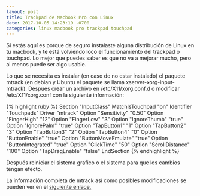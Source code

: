 ```yaml
---
layout: post
title: Trackpad de Macbook Pro con Linux
date: 2017-10-05 14:23:19 -0700
categories: linux macbook pro trackpad touchpad
---
```


Si estás aquí es porque de seguro instalaste alguna distribución de Linux en tu macbook, y te está volviendo loco el funcionamiento del trackpad o touchpad.
Lo mejor que puedes saber es que no va a mejorar mucho, pero al menos puede ser algo usable.

Lo que se necesita es instalar (en caso de no estar instalado) el paquete mtrack (en debian y Ubuntu el paquete se llama xserver-xorg-input-mtrack). Despues crear un archivo en /etc/X11/xorg.conf.d o modificar /etc/X11/xorg.conf con la siguiente información:

{% highlight ruby %}
Section "InputClass"
	MatchIsTouchpad "on"
	Identifier		"Touchpads"
	Driver			"mtrack"
	Option			"Sensitivity"	"0.50"
	Option			"FingerHigh"	"12"
	Option			"FingerLow"		"3"
	Option			"IgnoreThumb"	"true"
	Option			"IgnorePalm"	"true"
	Option			"TapButton1"	"1"
	Option			"TapButton2"	"3"
	Option			"TapButton3"	"2"
	Option			"TapButton4"	"0"
	Option			"ButtonEnable"	"true"
	Option			"ButtonMoveEmulate"	"true"
	Option			"ButtonIntegrated"	"true"
	Option			"ClickTime"		"50"
	Option			"ScrollDistance"	"100"
	Option			"TapDragEnable"	"false"
EndSection
{% endhighlight %}

Después reiniciar el sistema grafico o el sistema para que los cambios tengan efecto.

La información completa de mtrack así como posibles modificaciones se pueden ver en el [siguiente enlace.](https://github.com/BlueDragonX/xf86-input-mtrack)